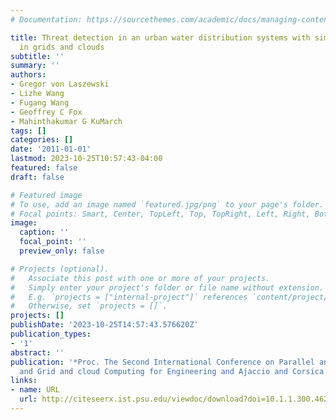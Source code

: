 ```yaml
---
# Documentation: https://sourcethemes.com/academic/docs/managing-content/

title: Threat detection in an urban water distribution systems with simulations conducted
  in grids and clouds
subtitle: ''
summary: ''
authors:
- Gregor von Laszewski
- Lizhe Wang
- Fugang Wang
- Geoffrey C Fox
- Mahinthakumar G KuMarch
tags: []
categories: []
date: '2011-01-01'
lastmod: 2023-10-25T10:57:43-04:00
featured: false
draft: false

# Featured image
# To use, add an image named `featured.jpg/png` to your page's folder.
# Focal points: Smart, Center, TopLeft, Top, TopRight, Left, Right, BottomLeft, Bottom, BottomRight.
image:
  caption: ''
  focal_point: ''
  preview_only: false

# Projects (optional).
#   Associate this post with one or more of your projects.
#   Simply enter your project's folder or file name without extension.
#   E.g. `projects = ["internal-project"]` references `content/project/deep-learning/index.md`.
#   Otherwise, set `projects = []`.
projects: []
publishDate: '2023-10-25T14:57:43.576620Z'
publication_types:
- '1'
abstract: ''
publication: '*Proc. The Second International Conference on Parallel and Distirbuted
  and Grid and cloud Computing for Engineering and Ajaccio and Corsica and France*'
links:
- name: URL
  url: http://citeseerx.ist.psu.edu/viewdoc/download?doi=10.1.1.300.4628&rep=rep1&type=pdf
---
```

